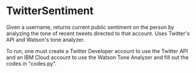 # TwitterSentiment


Given a username, returns current public sentiment on the person by analyzing the tone of recent tweets directed to that account. Uses Twitter's API and Watson's tone analyzer.

To run, one must create a Twitter Developer account to use the Twitter API and an IBM Cloud account to use the Watson Tone Analyzer and fill out the codes in "codes.py".
